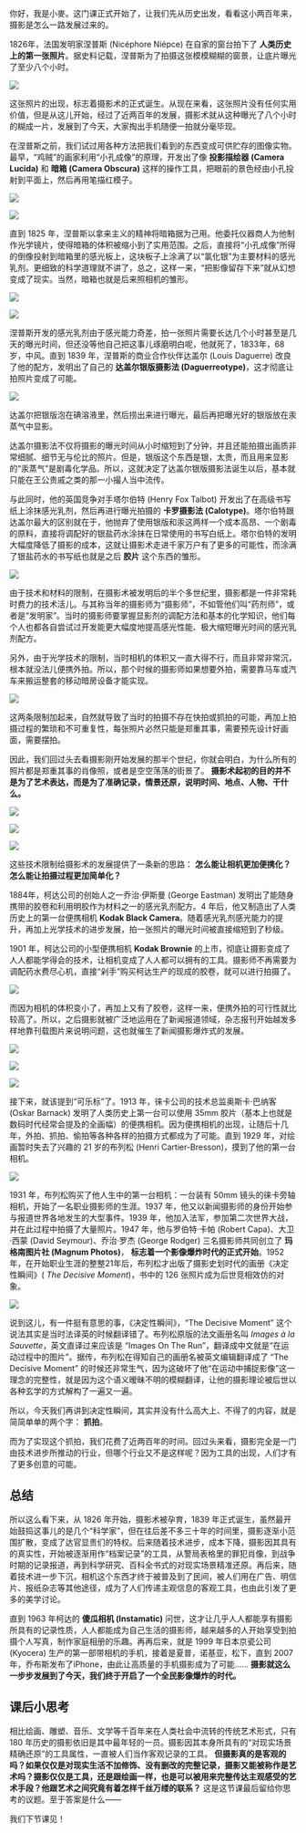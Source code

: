你好，我是小麥。这门课正式开始了，让我们先从历史出发，看看这小两百年来，摄影是怎么一路发展过来的。

1826年，法国发明家涅普斯 (Nicéphore Niépce) 在自家的窗台拍下了 **人类历史上的第一张照片**。据史料记载，涅普斯为了拍摄这张模模糊糊的窗景，让底片曝光了至少八个小时。

![](https://static001.geekbang.org/resource/image/a9/a2/a9ed37b9da0b8fcba335eeb7e340bca2.jpg?wh=1294*899)

这张照片的出现，标志着摄影术的正式诞生。从现在来看，这张照片没有任何实用价值，但是从这儿开始，经过了近两百年的发展，摄影术就从这种曝光了八个小时的糊成一片，发展到了今天，大家掏出手机随便一拍就分毫毕现。

在涅普斯之前，我们试过用各种方法把我们看到的东西变成可供贮存的图像实物。最早，“鸡贼”的画家利用“小孔成像”的原理，开发出了像 **投影描绘器 (Camera Lucida)** 和 **暗箱 (Camera Obscura)** 这样的操作工具，把眼前的景色经由小孔投射到平面上，然后再用笔描红模子。

![](https://static001.geekbang.org/resource/image/45/9c/45a8f4df23298bef7c411954b234209c.jpg?wh=800*784)

![](https://static001.geekbang.org/resource/image/1f/1a/1f274151762f25a436504c28f6e20d1a.jpg?wh=1813*1081)

直到 1825 年，涅普斯以拿来主义的精神将暗箱据为己用。他委托仪器商人为他制作光学镜片，使得暗箱的体积被缩小到了实用范围。之后，直接将“小孔成像”所得的倒像投射到暗箱里的感光板上，这块板子上涂满了以“氯化银”为主要材料的感光乳剂。更细致的科学道理就不讲了，总之，这样一来，“把影像留存下来”就从幻想变成了现实。当然，暗箱也就是后来照相机的雏形。

![](https://static001.geekbang.org/resource/image/cd/c4/cd72d8050f3f9d818594257fc8a601c4.jpg?wh=800*585)

![](https://static001.geekbang.org/resource/image/cd/8b/cd57bc04b03edb804688fb65b021c38b.jpg?wh=3211*2298)

涅普斯开发的感光乳剂由于感光能力奇差，拍一张照片需要长达几个小时甚至是几天的曝光时间，但还没等他自己把这事儿琢磨明白呢，他就死了，1833年，68岁，中风。直到 1839 年，涅普斯的商业合作伙伴达盖尔 (Louis Daguerre) 改良了他的配方，发明出了自己的 **达盖尔银版摄影法 (Daguerreotype)**，这才彻底让拍照片变成了可能。

![](https://static001.geekbang.org/resource/image/4d/04/4db16889f57bb0a7faaede749c3bc604.jpg?wh=637*793)

达盖尔把银版泡在碘溶液里，然后捞出来进行曝光，最后再把曝光好的银版放在汞蒸气中显影。

达盖尔摄影法不仅将摄影的曝光时间从小时缩短到了分钟，并且还能拍摄出画质非常细腻、细节无与伦比的照片。但是，银版这个东西是银，太贵，而且用来显影的“汞蒸气”是剧毒化学品。所以，这就决定了达盖尔银版摄影法诞生以后，基本就只能在王公贵戚之类的那一小撮人当中流传。

与此同时，他的英国竞争对手塔尔伯特 (Henry Fox Talbot) 开发出了在高级书写纸上涂抹感光乳剂，然后再进行曝光拍摄的 **卡罗摄影法 (Calotype)**。塔尔伯特跟达盖尔最大的区别就在于，他抛弃了使用银版和汞这两样一个成本高昂、一个剧毒的原料，直接将调配好的银盐药水涂抹在日常使用的书写白纸上。塔尔伯特的发明大幅度降低了摄影的成本，这就让摄影术走进千家万户有了更多的可能性，而涂满了银盐药水的书写纸也就是之后 **胶片** 这个东西的雏形。

![](https://static001.geekbang.org/resource/image/b9/e0/b9a3904ae29033c48b5ac6981c7a76e0.jpg?wh=584*955)

由于技术和材料的限制，在摄影术被发明后的半个多世纪里，摄影都是一件非常耗时费力的技术活儿。与其称当年的摄影师为“摄影师”，不如管他们叫“药剂师”，或者是“发明家”。当时的摄影师要掌握显影剂的调配方法和基本的化学知识，他们每个人也都各自尝试过开发能更大幅度地提高感光性能、极大缩短曝光时间的感光乳剂配方。

另外，由于光学技术的限制，当时相机的体积又一直大得不行，而且非常非常沉，根本就没法儿便携外拍。所以，那个时候的摄影师如果想要外拍，需要靠马车或汽车来搬运整套的移动暗房设备才能实现。

![](https://static001.geekbang.org/resource/image/92/d4/9270dcec508ebc8cdf3603f496aadad4.jpg?wh=564*722)

这两条限制加起来，自然就导致了当时的拍摄不存在快拍或抓拍的可能，再加上拍摄过程的繁琐和不可重复性，每张照片必然只能是郑重其事，需要预先设计好画面，需要摆拍。

因此，我们回过头去看摄影刚开始发展的那半个世纪，你就会明白，为什么所有的照片都是郑重其事的肖像照，或者是空空荡荡的街景了。 **摄影术起初的目的并不是为了艺术表达，而是为了准确记录，情景还原，说明时间、地点、人物、干什么。**

![](https://static001.geekbang.org/resource/image/9c/62/9c583880fdc3d7320aa34cf89bd1ca62.jpg?wh=747*559)

![](https://static001.geekbang.org/resource/image/9d/b2/9d158e8199501fafc289c57c3d11e7b2.jpg?wh=1280*720)

![](https://static001.geekbang.org/resource/image/fb/71/fbb0832fbc54213de81183ca1c60b371.jpg?wh=455*570)

这些技术限制给摄影术的发展提供了一条新的思路： **怎么能让相机更加便携化？怎么能让拍摄过程更加简单化？**

1884年，柯达公司的创始人之一乔治·伊斯曼 (George Eastman) 发明出了能随身携带的胶卷和利用明胶作为材料之一的感光乳剂配方。4 年后，他又制造出了人类历史上的第一台便携相机 **Kodak Black Camera**。随着感光乳剂感光能力的提升，再加上光学技术的进步发展，拍一张照片的曝光时间被直接缩短到了秒级。

1901 年，柯达公司的小型便携相机 **Kodak Brownie** 的上市，彻底让摄影变成了人人都能学得会的技术，让相机变成了人人都可以拥有的工具。摄影师不再需要为调配药水费尽心机，直接“剁手”购买柯达生产的现成的胶卷，就可以进行拍摄了。

![](https://static001.geekbang.org/resource/image/53/ba/531193acd32d9420dce7bcce73a8feba.jpg?wh=4500*1960)

而因为相机的体积变小了，再加上又有了胶卷，这样一来，便携外拍的可行性就比较高了。所以，之后摄影就被广泛地运用在了新闻报道领域，杂志报刊开始越发多样地靠刊载图片来说明问题，这也就催生了新闻摄影爆炸式的发展。

![](https://static001.geekbang.org/resource/image/40/cd/40361ed97e1e3dd061d282362b5133cd.jpg?wh=1600*1222)

![](https://static001.geekbang.org/resource/image/4f/82/4f6c8c14a7afe9175c44aebdcd191d82.jpg?wh=720*502)

![](https://static001.geekbang.org/resource/image/69/9e/69a5bcece5cf0b4310b8e905a7655e9e.jpg?wh=1090*1536)

接下来，就该提到“可乐标”了。1913 年，徕卡公司的技术总监奥斯卡·巴纳客 (Oskar Barnack) 发明了人类历史上第一台可以使用 35mm 胶片（基本上也就是数码时代经常会提及的全画幅）的便携相机。因为便携相机的出现，让随后十几年，外拍、抓拍、偷拍等各种各样的拍摄方式都成为了可能。直到 1929 年，对绘画暂时失去了兴趣的 21 岁的布列松 (Henri Cartier-Bresson)，摸到了他的第一台相机。

![](https://static001.geekbang.org/resource/image/16/a0/16a6ae3f09eed7366e2887de9b71e1a0.jpg?wh=1200*894)

1931 年，布列松购买了他人生中的第一台相机：一台装有 50mm 镜头的徕卡旁轴相机，开始了一名职业摄影师的生涯。1937 年，他又以新闻摄影师的身份开始参与报道世界各地发生的大型事件。1939 年，他加入法军，参加第二次世界大战，并在此过程中拍摄了大量照片。1947 年，他与罗伯特·卡帕 (Robert Capa)、大卫·西蒙 (David Seymour)、乔治·罗杰 (George Rodger) 三名摄影师共同创立了 **玛格南图片社 (Magnum Photos)**， **标志着一个影像爆炸时代的正式开始**。1952 年，在开始职业生涯的整整21年后，布列松才出版了摄影史划时代的画册《决定性瞬间》( _The Decisive Moment_)，书中的 126 张照片成为后世竞相效仿的对象。

![](https://static001.geekbang.org/resource/image/4a/a4/4a8cc290946f1938eabf84a94c9fcfa4.jpg?wh=1024*862)

说到这儿，有一件挺有意思的事，《决定性瞬间》，“The Decisive Moment” 这个说法其实是当时法译英的时候翻译错了。布列松原版的法文画册名叫 _Images à la Sauvette_，英文直译过来应该是 “Images On The Run”，翻译成中文就是“在运动过程中的图片”。据传，布列松在得知自己的画册名被英文编辑翻译成了 “The Decisive Moment” 的时候还非常生气，因为这破坏了他“在运动中捕捉影像”这一理念的完整性，就是因为这个语义暧昧不明的模糊翻译，让他的摄影理论被后世以各种玄学的方式解构了一遍又一遍。

所以，今天我们再讲到决定性瞬间，其实并没有什么高大上、不得了的内容，就是简简单单的两个字： **抓拍**。

而为了实现这个抓拍，我们花费了近两百年的时间。回过头来看，摄影完全是一门由技术进步所推动的行业，但哪个行业又不是这样呢？因为工具的出现，人们才有了更多创意的可能。

## 总结

所以这么看下来，从 1826 年开始，摄影术被孕育，1839 年正式诞生，虽然最开始鼓捣这事儿的是几个“科学家”，但在往后差不多三十年的时间里，摄影逐渐小范围扩散，变成了达官显贵们的特权。后来随着技术进步，成本下降，摄影因其具有的真实性，开始被逐渐用作“档案记录”的工具，从警局表格里的罪犯肖像，到战争时期的记录报道，再到科学研究、百科全书式的对现实场景精准还原。再后来，随着技术进一步下沉，相机这个东西才终于被普及到了民间，被人们用在广告、明信片、报纸杂志等其他途径，成为了人们传递主观信息的客观工具，也由此引发了更多的美学讨论。

直到 1963 年柯达的 **傻瓜相机 (Instamatic)** 问世，这才让几乎人人都能享有摄影所具有的记录性质，人人都能成为自己生活的摄影师，越来越多的人开始享受到拍摄个人写真，制作家庭相册的乐趣。再再后来，就是 1999 年日本京瓷公司 (Kyocera) 生产的第一部带相机的手机，接着是夏普，诺基亚，松下，直到 2007 年，乔布斯发布了iPhone，由此让高质量的手机摄影成为了可能…… **摄影就这么一步步发展到了今天，我们终于开启了一个全民影像爆炸的时代。**

## 课后小思考

相比绘画、雕塑、音乐、文学等千百年来在人类社会中流转的传统艺术形式，只有 180 年历史的摄影依旧是其中最年轻的一员。摄影因其本身所具有的“对现实场景精确还原”的工具属性，一直被人们当作客观记录的工具。 **但摄影真的是客观的吗？如果仅仅是对现实生活不加修饰、没有删改的完整记录，摄影又能被称作是艺术吗？摄影仅仅是工具，还是跟绘画一样，也是可以被用来完整传达主观感受的艺术手段？他跟艺术之间究竟有着怎样千丝万缕的联系？** 这是这节课最后留给你思考的议题。至于答案是什么——

我们下节课见！